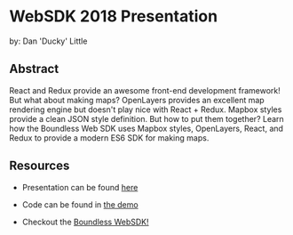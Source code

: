 # WebSDK 2018 Presentation

by: Dan 'Ducky' Little

## Abstract

React and Redux provide an awesome front-end development framework!
But what about making maps? OpenLayers provides an excellent map
rendering engine but doesn't play nice with React + Redux.
Mapbox styles provide a clean JSON style definition.
But how to put them together? Learn how the Boundless Web SDK uses
Mapbox styles, OpenLayers, React, and Redux to provide a modern
ES6 SDK for making maps.

## Resources

 - Presentation can be found [here](./presentation.md)
 - Code can be found in [the demo](./demo)

 - Checkout the [Boundless WebSDK!](https://github.com/boundlessgeo/sdk)

